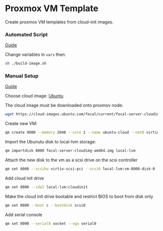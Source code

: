 # Proxmox VM Template

Create proxmox VM templates from cloud-init images. 

### Automated Script

[Guide](https://gtgb.io/2022/07/23/proxmox-vm-templating/)

Change variables in `vars` then:

```bash
sh ./build-image.sh
```

### Manual Setup

[Guide](https://docs.technotim.live/posts/cloud-init-cloud-image/)

Choose cloud image:
[Ubuntu](https://cloud-images.ubuntu.com/)

The cloud image must be downloaded onto proxmov node:

``` bash
wget https://cloud-images.ubuntu.com/focal/current/focal-server-cloudimg-amd64.img
```

Create new VM:

```bash
qm create 9000 --memory 2048 --core 1 --name ubuntu-cloud --net0 virtio,bridge=vmbr0
```

Import the Ubunutu disk to local-lvm storage:

```bash
qm importdisk 8000 focal-server-cloudimg-amd64.img local-lvm
```

Attach the new disk to the vm as a scsi drive on the scsi controller

```bash
qm set 8000 --scsihw virtio-scsi-pci --scsi0 local-lvm:vm-8000-disk-0
```

Add cloud init drive

```bash
qm set 8000 --ide2 local-lvm:cloudinit
```

Make the cloud init drive bootable and restrict BIOS to boot from disk only

```bash
qm set 8000 --boot c --bootdisk scsi0
```

Add serial console

```bash
qm set 8000 --serial0 socket --vga serial0
```